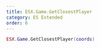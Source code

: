 ```yaml
---
title: ESX.Game.GetClosestPlayer
category: ES Extended
order: 6
---
```


```lua
ESX.Game.GetClosestPlayer(coords)
```


